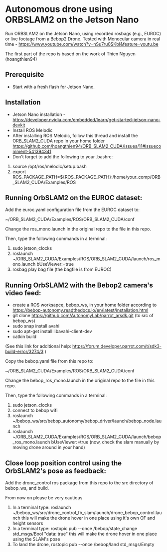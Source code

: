 # Autonomous drone using ORBSLAM2 on the Jetson Nano
Run ORBSLAM2 on the Jetson Nano, using recorded rosbags (e.g., EUROC) or live footage from a Bebop2 Drone.
Tested with Monocular camera in real time - https://www.youtube.com/watch?v=nSu7ru0SKbI&feature=youtu.be

The first part of the repo is based on the work of Thien Nguyen (hoangthien94)

## Prerequisite
* Start with a fresh flash for Jetson Nano.

## Installation

* Jetson Nano installation -   https://developer.nvidia.com/embedded/learn/get-started-jetson-nano-devkit
* Install ROS Melodic 
* After installing ROS Melodic, follow this thread and install the ORB_SLAM2_CUDA repo in your home folder https://github.com/hoangthien94/ORB_SLAM2_CUDA/issues/11#issuecomment-541394341 
* Don't forget to add the following to your .bashrc:

1. source /opt/ros/melodic/setup.bash
2. export ROS_PACKAGE_PATH=${ROS_PACKAGE_PATH}:/home/your_comp/ORB_SLAM2_CUDA/Examples/ROS

## Running OrbSLAM2 on the EUROC dataset:

Add the euroc.yaml configuration file from the EUROC dataset to:

~/ORB_SLAM2_CUDA/Examples/ROS/ORB_SLAM2_CUDA/conf

Change the ros_mono.launch in the original repo to the file in this repo.

Then, type  the following commands in a terminal:

1. sudo jetson_clocks
2. roslaunch ~/ORB_SLAM2_CUDA/Examples/ROS/ORB_SLAM2_CUDA/launch/ros_mono.launch bUseViewer:=true
3. rosbag play  bag file    (the bagfile is from EUROC)

## Running OrbSLAM2 with the Bebop2 camera's video feed:
* create a ROS worksapce, bebop_ws, in your home folder according to https://bebop-autonomy.readthedocs.io/en/latest/installation.html
* git clone https://github.com/AutonomyLab/parrot_arsdk.git   (to src of bebop_ws)
* sudo snap install avahi
* sudo apt-get install libavahi-client-dev
* catkin build

(See this link for additional help: https://forum.developer.parrot.com/t/sdk3-build-error/3274/3 )

Copy the bebop.yaml file from this repo to:

~/ORB_SLAM2_CUDA/Examples/ROS/ORB_SLAM2_CUDA/conf

Change the bebop_ros_mono.launch in the original repo to the file in this repo.

Then, type  the following commands in a terminal:

1. sudo jetson_clocks
2. connect to bebop wifi
3. roslaunch ~/bebop_ws/src/bebop_autonomy/bebop_driver/launch/bebop_node.launch
4. roslaunch ~/ORB_SLAM2_CUDA/Examples/ROS/ORB_SLAM2_CUDA/launch/bebop_ros_mono.launch bUseViewer:=true
(now, check the slam manually by moving drone around in your hand)
    

## Close loop position control using the OrbSLAM2's pose as feedback:
Add the drone_control ros package from this repo to the src directory of bebop_ws, and build.

From now on please be very cautious

1. In a terminal type: roslaunch ~/bebop_ws/src/drone_control_fb_slam/launch/drone_bebop_control.launch
this will make the drone hover in one place using it's own OF and height sensors
2. In a terminal type: rostopic pub --once /bebop/state_change std_msgs/Bool "data: true"
this will make the drone hover in one place using the SLAM's pose
3. To land the drone, 	rostopic pub --once /bebop/land std_msgs/Empty





